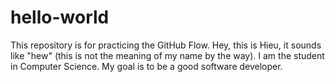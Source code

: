 # hello-world
This repository is for practicing the GitHub Flow.
Hey, this is Hieu, it sounds like "hew" (this is not the meaning of my name by the way).
I am the student in Computer Science.
My goal is to be a good software developer.
